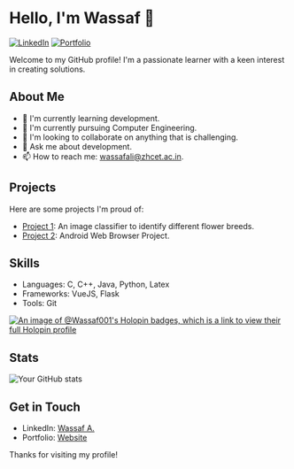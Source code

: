 # Hello, I'm Wassaf 👋

[![LinkedIn](https://img.shields.io/badge/LinkedIn-Wassaf-blue)](https://www.linkedin.com/in/wassaf-ali)
[![Portfolio](https://img.shields.io/badge/Portfolio-Website-orange)](https://yourwebsite.com)

Welcome to my GitHub profile! I'm a passionate learner with a keen interest in creating solutions.

## About Me

- 🔭 I'm currently learning development.
- 🌱 I'm currently pursuing Computer Engineering.
- 👯 I'm looking to collaborate on anything that is challenging.
- 💬 Ask me about development.
- 📫 How to reach me: wassafali@zhcet.ac.in.

## Projects

Here are some projects I'm proud of:

- [Project 1](https://github.com/Wassaf001/Image_Classifier_to_identify_different_flower_breeds): An image classifier to identify different flower breeds.
- [Project 2](https://github.com/Wassaf001/CogniBrowse): Android Web Browser Project.


## Skills

- Languages: C, C++, Java, Python, Latex
- Frameworks: VueJS, Flask
- Tools: Git

[![An image of @Wassaf001's Holopin badges, which is a link to view their full Holopin profile](https://holopin.me/wassaf001)](https://www.holopin.io/@wassaf001#badges)


## Stats

![Your GitHub stats](https://github-readme-stats.vercel.app/api?username=Wassaf001&show_icons=true&profile_views=true)

## Get in Touch

- LinkedIn: [Wassaf A.](https://www.linkedin.com/in/wassaf-ali)
- Portfolio: [Website](https://yourwebsite.com)

Thanks for visiting my profile!
